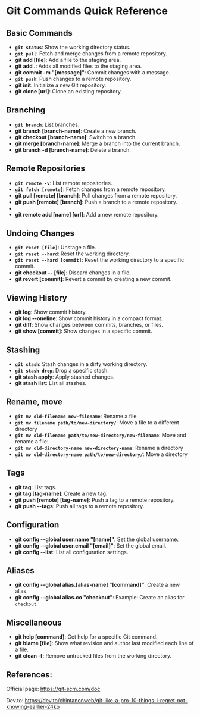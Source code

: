 # Git Commands Quick Reference

## Basic Commands
- **`git status`**: Show the working directory status.
- **`git pull`**: Fetch and merge changes from a remote repository.
- **git add [file]**: Add a file to the staging area.
- **git add .**: Adds all modified files to the staging area.
- **git commit -m "[message]"**: Commit changes with a message.
- **`git push`**: Push changes to a remote repository.
- **git init**: Initialize a new Git repository.
- **git clone [url]**: Clone an existing repository.

## Branching
- **`git branch`**: List branches.
- **git branch [branch-name]**: Create a new branch.
- **git checkout [branch-name]**: Switch to a branch.
- **git merge [branch-name]**: Merge a branch into the current branch.
- **git branch -d [branch-name]**: Delete a branch.

## Remote Repositories
- **`git remote -v`**: List remote repositories.
- **`git fetch [remote]`**: Fetch changes from a remote repository.
- **git pull [remote] [branch]**: Pull changes from a remote repository.
- **git push [remote] [branch]**: Push a branch to a remote repository.
-
- **git remote add [name] [url]**: Add a new remote repository.

## Undoing Changes
- **`git reset [file]`**: Unstage a file.
- **`git reset --hard`**: Reset the working directory.
- **`git reset --hard [commit]`**: Reset the working directory to a specific commit.
- **git checkout -- [file]**: Discard changes in a file.
- **git revert [commit]**: Revert a commit by creating a new commit.

## Viewing History
- **git log**: Show commit history.
- **git log --oneline**: Show commit history in a compact format.
- **git diff**: Show changes between commits, branches, or files.
- **git show [commit]**: Show changes in a specific commit.

## Stashing
- **`git stash`**: Stash changes in a dirty working directory.
- **`git stash drop`**: Drop a specific stash.
- **git stash apply**: Apply stashed changes.
- **git stash list**: List all stashes.

## Rename, move
- **`git mv old-filename new-filename`**: Rename a file
- **`git mv filename path/to/new-directory/`**: Move a file to a different directory
- **`git mv old-filename path/to/new-directory/new-filename`**: Move and rename a file:
- **`git mv old-directory-name new-directory-name`**: Rename a directory
- **`git mv old-directory-name path/to/new-directory/`**: Move a directory
  
## Tags
- **git tag**: List tags.
- **git tag [tag-name]**: Create a new tag.
- **git push [remote] [tag-name]**: Push a tag to a remote repository.
- **git push --tags**: Push all tags to a remote repository.

## Configuration
- **git config --global user.name "[name]"**: Set the global username.
- **git config --global user.email "[email]"**: Set the global email.
- **git config --list**: List all configuration settings.

## Aliases
- **git config --global alias.[alias-name] "[command]"**: Create a new alias.
- **git config --global alias.co "checkout"**: Example: Create an alias for `checkout`.

## Miscellaneous
- **git help [command]**: Get help for a specific Git command.
- **git blame [file]**: Show what revision and author last modified each line of a file.
- **git clean -f**: Remove untracked files from the working directory.

## References:

Official page:
  https://git-scm.com/doc

Dev.to:
  https://dev.to/chintanonweb/git-like-a-pro-10-things-i-regret-not-knowing-earlier-24kp
